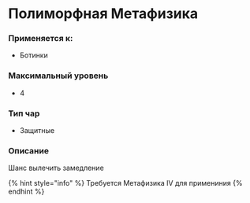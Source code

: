 # Полиморфная Метафизика

### Применяется к:

* Ботинки

### Максимальный уровень&#x20;

* 4

### Тип чар

* Защитные

### Описание&#x20;

Шанс вылечить замедление

{% hint style="info" %}
Требуется Метафизика IV для примениния
{% endhint %}
